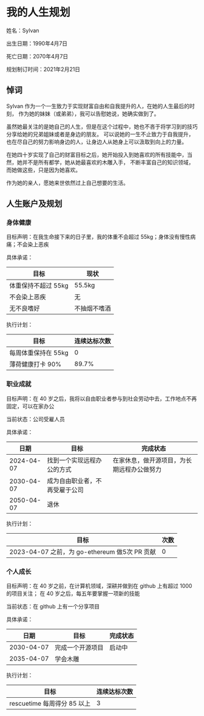 # 我的人生规划

姓名：Sylvan

出生日期：1990年4月7日

死亡日期：2070年4月7日

规划制订时间：2021年2月21日

## 悼词

Sylvan 作为一个一生致力于实现财富自由和自我提升的人，在她的人生最后的时刻，
作为她的妹妹（或弟弟），我可以告慰她说，她确实做到了。

虽然她最关注的是她自己的人生，但是在这个过程中，她也不吝于将学习到的技巧分享给她的兄弟姐妹或者是身边的朋友。
可以说她的一生不止致力于自我提升，也在尽自己的努力影响身边的人，让身边人从她身上可以汲取到向上的力量。

在她四十岁实现了自己的财富目标之后，她开始投入到她喜欢的所有技能中，当然，她并不是所有都学，她从她最喜欢的木雕入手，
不断丰富自己的知识领域，而她做这些，只是因为她喜欢。

作为她的亲人，愿她来世依然过上自己想要的生活。

## 人生账户及规划

### 身体健康

目标声明：在我生命接下来的日子里，我的体重不会超过 55kg；身体没有慢性病痛；不会染上恶疾

具体承诺：

| 目标                | 现状         |
| ------------------- | ------------ |
| 体重保持不超过 55kg | 55.5kg       |
| 不会染上恶疾        | 无           |
| 无不良嗜好          | 不抽烟不嗜酒 |

执行计划：

| 目标                | 连续达标次数 |
| ------------------- | ------------ |
| 每周体重保持在 55kg | 0            |
| 薄荷健康打卡 90%    | 89.7%        |

### 职业成就

目标声明：在 40 岁之后，我将以自由职业者参与到社会劳动中去，工作地点不再固定，可以在家办公

当前状态：公司受雇人员

具体承诺：

| 日期       | 目标                           | 完成状态                                   |
| ---------- | ------------------------------ | ------------------------------------------ |
| 2024-04-07 | 找到一个实现远程办公的方式     | 在家休息，做开源项目，为长期远程办公做努力 |
| 2030-04-07 | 成为自由职业者，不再受雇于公司 |                                            |
| 2050-04-07 | 退休                           |                                            |

执行计划：

| 目标                                          | 次数 |
| --------------------------------------------- | ---- |
| 2023-04-07 之前，为 go-ethereum 做5次 PR 贡献 | 0    |

### 个人成长

目标声明：在 40 岁之前，在计算机领域，深耕并做到在 github 上有超过 1000 的项目关注； 在 40 岁之后，每五年要掌握一项新的技能

当前状态：在 github 上有一个分享项目

具体承诺：

| 日期       | 目标             | 完成状态 |
| ---------- | ---------------- | -------- |
| 2030-04-07 | 完成一个开源项目 | 启动中   |
| 2035-04-07 | 学会木雕         |          |

执行计划：

| 目标                        | 连续达标次数 |
| --------------------------- | ------------ |
| rescuetime 每周得分 85 以上 | 3            |
